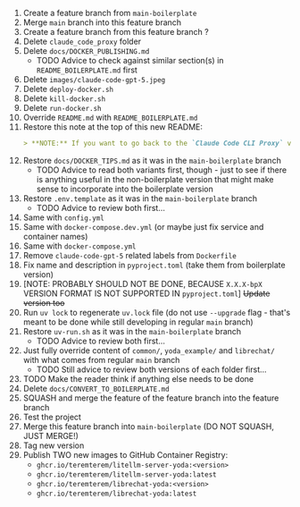1. Create a feature branch from `main-boilerplate`
2. Merge `main` branch into this feature branch
3. Create a feature branch from this feature branch ?
4. Delete `claude_code_proxy` folder
5. Delete `docs/DOCKER_PUBLISHING.md`
   - TODO Advice to check against similar section(s) in `README_BOILERPLATE.md` first
6. Delete `images/claude-code-gpt-5.jpeg`
7. Delete `deploy-docker.sh`
8. Delete `kill-docker.sh`
9. Delete `run-docker.sh`
10. Override `README.md` with `README_BOILERPLATE.md`
11. Restore this note at the top of this new README:
    ```markdown
    > **NOTE:** If you want to go back to the `Claude Code CLI Proxy` version of this repository, click [here](https://github.com/teremterem/claude-code-gpt-5).
    ```
12. Restore `docs/DOCKER_TIPS.md` as it was in the `main-boilerplate` branch
    - TODO Advice to read both variants first, though - just to see if there is anything useful in the non-boilerplate version that might make sense to incorporate into the boilerplate version
13. Restore `.env.template` as it was in the `main-boilerplate` branch
    - TODO Advice to review both first...
14. Same with `config.yml`
15. Same with `docker-compose.dev.yml` (or maybe just fix service and container names)
16. Same with `docker-compose.yml`
17. Remove `claude-code-gpt-5` related labels from `Dockerfile`
18. Fix name and description in `pyproject.toml` (take them from boilerplate version)
19. [NOTE: PROBABLY SHOULD NOT BE DONE, BECAUSE `X.X.X-bpX` VERSION FORMAT IS NOT SUPPORTED IN `pyproject.toml`] ~~Update version too~~
20. Run `uv lock` to regenerate `uv.lock` file (do not use `--upgrade` flag - that's meant to be done while still developing in regular `main` branch)
21. Restore `uv-run.sh` as it was in the `main-boilerplate` branch
    - TODO Advice to review both first...
22. Just fully override content of `common/`, `yoda_example/` and `librechat/` with what comes from regular `main` branch
    - TODO Still advice to review both versions of each folder first...
23. TODO Make the reader think if anything else needs to be done
24. Delete `docs/CONVERT_TO_BOILERPLATE.md`
25. SQUASH and merge the feature of the feature branch into the feature branch
26. Test the project
27. Merge this feature branch into `main-boilerplate` (DO NOT SQUASH, JUST MERGE!)
28. Tag new version
29. Publish TWO new images to GitHub Container Registry:
    - `ghcr.io/teremterem/litellm-server-yoda:<version>`
    - `ghcr.io/teremterem/litellm-server-yoda:latest`
    - `ghcr.io/teremterem/librechat-yoda:<version>`
    - `ghcr.io/teremterem/librechat-yoda:latest`
